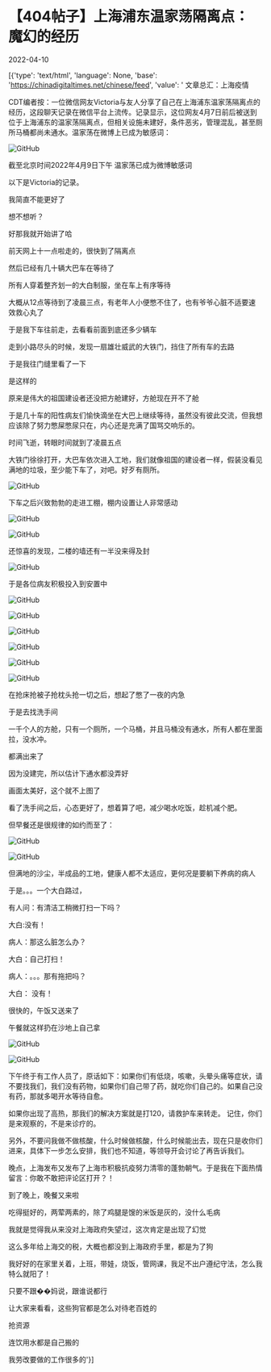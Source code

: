 # 【404帖子】上海浦东温家荡隔离点：魔幻的经历

2022-04-10

[{'type': 'text/html', 'language': None, 'base': 'https://chinadigitaltimes.net/chinese/feed', 'value': ' 文章总汇：上海疫情

CDT编者按：一位微信网友Victoria与友人分享了自己在上海浦东温家荡隔离点的经历，这段聊天记录在微信平台上流传。记录显示，这位网友4月7日前后被送到位于上海浦东的温家荡隔离点，但相关设施未建好，条件恶劣，管理混乱，甚至厕所马桶都尚未通水。温家荡在微博上已成为敏感词：

![GitHub](https://chinadigitaltimes.net/chinese/files/2022/04/Image-from-iOS.png)

截至北京时间2022年4月9日下午 温家荡已成为微博敏感词

以下是Victoria的记录。

我简直不能更好了

想不想听？

好那我就开始讲了哈

前天网上十一点啦走的，很快到了隔离点

然后已经有几十辆大巴车在等待了

所有人穿着整齐划一的大白制服，坐在车上有序等待

大概从12点等待到了凌晨三点，有老年人小便憋不住了，也有爷爷心脏不适要速效救心丸了

于是我下车往前走，去看看前面到底还多少辆车



走到小路尽头的时候，发现一扇雄壮威武的大铁门，挡住了所有车的去路

于是我往门缝里看了一下

是这样的



原来是伟大的祖国建设者还没把方舱建好，方舱现在开不了舱

于是几十车的阳性病友们愉快滴坐在大巴上继续等待，虽然没有彼此交流，但我想应该除了努力憋屎憋尿只在，内心还是充满了国骂交响乐的。

时间飞逝，转眼时间就到了凌晨五点

大铁门徐徐打开，大巴车依次进入工地，我们就像祖国的建设者一样，假装没看见满地的垃圾，至少能下车了，对吧。好歹有厕所。

![GitHub](https://chinadigitaltimes.net/chinese/files/2022/04/IMG_2702-scaled.jpg)





下车之后兴致勃勃的走进工棚，棚内设置让人非常感动

![GitHub](https://chinadigitaltimes.net/chinese/files/2022/04/IMG_2705.jpg)



![GitHub](https://chinadigitaltimes.net/chinese/files/2022/04/IMG_2707.jpg)





还惊喜的发现，二楼的墙还有一半没来得及封

![GitHub](https://chinadigitaltimes.net/chinese/files/2022/04/IMG_2710.jpg)

于是各位病友积极投入到安置中

![GitHub](https://chinadigitaltimes.net/chinese/files/2022/04/IMG_2711-scaled.jpg)

![GitHub](https://chinadigitaltimes.net/chinese/files/2022/04/IMG_2712-scaled.jpg)

![GitHub](https://chinadigitaltimes.net/chinese/files/2022/04/IMG_2713-scaled.jpg)











![GitHub](https://chinadigitaltimes.net/chinese/files/2022/04/IMG_2720.jpg)

![GitHub](https://chinadigitaltimes.net/chinese/files/2022/04/IMG_2721.jpg)

![GitHub](https://chinadigitaltimes.net/chinese/files/2022/04/IMG_2722-scaled.jpg)

在抢床抢被子抢枕头抢一切之后，想起了憋了一夜的内急

于是去找洗手间

一千个人的方舱，只有一个厕所，一个马桶，并且马桶没有通水，所有人都在里面拉，没水冲。

都满出来了

因为没建完，所以估计下通水都没弄好

画面太美好，这个就不上图了

看了洗手间之后，心态更好了，想着算了吧，减少喝水吃饭，趁机减个肥。

但早餐还是很规律的如约而至了：

![GitHub](https://chinadigitaltimes.net/chinese/files/2022/04/IMG_2723.jpg)

![GitHub](https://chinadigitaltimes.net/chinese/files/2022/04/IMG_2724.jpg)

但满地的沙尘，半成品的工地，健康人都不太适应，更何况是要躺下养病的病人

于是。。。一个大白路过，

有人问：有清洁工稍微打扫一下吗？

大白:没有！

病人：那这么脏怎么办？

大白：自己打扫！

病人：。。。那有拖把吗？

大白： 没有！

很快的，午饭又送来了

午餐就这样扔在沙地上自己拿

![GitHub](https://chinadigitaltimes.net/chinese/files/2022/04/IMG_2725.jpg)

![GitHub](https://chinadigitaltimes.net/chinese/files/2022/04/IMG_2726.jpg)

下午终于有工作人员了，原话如下：如果你们有低烧，咳嗽，头晕头痛等症状，请不要找我们，我们没有药物，如果你们自己带了药，就吃你们自己的。如果自己没有药，那就多喝开水等待自愈。

如果你出现了高热，那我们的解决方案就是打120，请救护车来转走。 记住，你们是来观察的，不是来诊疗的。

另外，不要问我做不做核酸，什么时候做核酸，什么时候能出去，现在只是收你们进来，具体下一步怎么安排，我们也不知道，等领导开会讨论了再告诉我们。

晚点，上海发布又发布了上海市积极抗疫努力清零的蓬勃朝气。于是我在下面热情留言：你敢不敢把评论区打开？！

到了晚上，晚餐又来啦



吃得挺好的，两荤两素的，除了鸡腿是馊的米饭是灰的，没什么毛病

我就是觉得我从来没对上海政府失望过，这次肯定是出现了幻觉

这么多年给上海交的税，大概也都没到上海政府手里，都是为了狗

我好好的在家里关着，上班，带娃，烧饭，管网课，我足不出户遵纪守法，怎么我特么就阳了！

只要不跟��妈说，跟谁说都行

让大家来看看，这些狗官都是怎么对待老百姓的

抢资源

连饮用水都是自己搬的

我劳改要做的工作很多的'}]